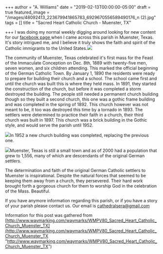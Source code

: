 +++
author = "A. Williams"
date = "2019-02-13T00:00:00-05:00"
draft = true
featured_image = "/images/48092413_223679941865783_6929670556589490176_n (2).jpg"
tags = []
title = "Sacred Heart Catholic Church - Muenster, TX"

+++
I was doing my normal weekly digging around looking for new content for our [facebook page ](www.facebook.com/cathedralsera) when I came across this parish in Muenster, Texas. It's story intrigued me, and I believe it truly shows the faith and spirit of the Catholic immigrants to the United States.![](/images/69267c0e-64d2-4bf8-88ed-368f3e31ac31_l.jpg)

The community of Muenster, Texas celebrated it's first mass for the Feast of the Immaculate Conception on Dec. 8th, 1889 with twenty-five men, seven women, and six children attending. This marked the official beginning of the German Catholic Town. By January 1, 1890 the residents were ready to prepare for building their church and a school. The school came first and until the church was built this is where they held mass. In 1891, they started the construction of the church, but before it was completed a storm destroyed the building. The people still needed a permanent church building though so they built a second church, this one was a gothic frame building and was completed in the spring of 1892. This church however was not meant to be, it too was destroyed this time by a tornado in 1893. The settlers were determined to practice their faith in a church, their third church was built in 1897. This church was a brick building in the Gothic style, and would serve the parish until 1952.

![](/images/51833958_2040502449363037_6921169579360124928_n.jpg)In 1952 a new church building was completed, replacing the previous one.

![](/images/52602170_2261673100747807_1409088910511833088_n.jpg)Muenster, Texas is still a small town and as of 2000 had a population that grew to 1,556, many of which are descendants of the original German settlers.

The determination and faith of the original German Catholic settlers to Muenster is inspirational. Despite the natural forces that seemed to be keeping them away from a church, they persevered. Their hard work brought forth a gorgeous church for them to worship God in the celebration of the Mass. Beautiful.

If you have anymore information regarding this parish, or if you have a story of your parish please contact us. Our email is cathedralsera@gmail.com

Information for this post was gathered from [http://www.waymarking.com/waymarks/WMPV80_Sacred_Heart_Catholic_Church_Muenster_TX](http://www.waymarking.com/waymarks/WMPV80_Sacred_Heart_Catholic_Church_Muenster_TX "http://www.waymarking.com/waymarks/WMPV80_Sacred_Heart_Catholic_Church_Muenster_TX")